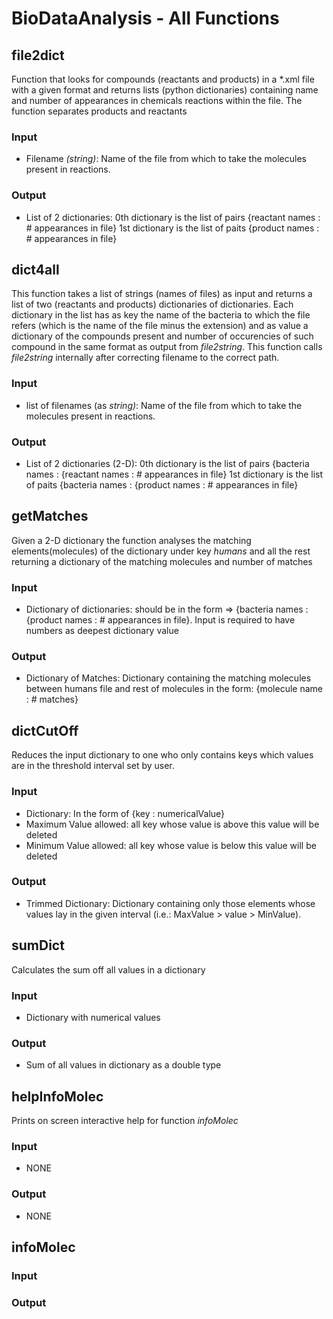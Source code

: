 # BioDataAnalysis - All Functions

## **file2dict**

Function that looks for compounds (reactants and products) in a \*.xml file with a given format and returns lists (python dictionaries) containing name and number of appearances in chemicals reactions within the file. The function separates products and reactants

### Input
- Filename _(string)_: Name of the file from which to take the molecules present in reactions.

### Output
- List of 2 dictionaries: 0th dictionary is the list of pairs {reactant names : # appearances in file}
													1st dictionary is the list of paits {product names  : # appearances in file}



## dict4all

This function takes a list of strings (names of files) as input and returns a list of two (reactants and products) dictionaries of dictionaries. Each dictionary in the list has as key the name of the bacteria to which the file refers (which is the name of the file minus the extension) and as value a dictionary of the compounds present and number of occurencies of such compound in the same format as output from _file2string_. This function calls _file2string_ internally after correcting filename to the correct path.

### Input
- list of filenames (as _string)_: Name of the file from which to take the molecules present in reactions.

### Output
- List of 2 dictionaries (2-D): 0th dictionary is the list of pairs {bacteria names : {reactant names : # appearances in file}
																1st dictionary is the list of paits {bacteria names : {product names  : # appearances in file}



## getMatches

Given a 2-D dictionary the function analyses the matching elements(molecules) of the dictionary under key _humans_ and all the rest returning a dictionary of the matching molecules and number of matches

### Input
- Dictionary of dictionaries: should be in the form =>  {bacteria names : {product names  : # appearances in file}. Input is required to have numbers as deepest dictionary value

### Output
- Dictionary of Matches: Dictionary containing the matching molecules between humans file and rest of molecules in the form: {molecule name : # matches}



## dictCutOff

Reduces the input dictionary to one who only contains keys which values are in the threshold interval set by user.

### Input
- Dictionary: In the form of {key : numericalValue}
- Maximum Value allowed: all key whose value is above this value will be deleted
- Minimum Value allowed: all key whose value is below this value will be deleted

### Output
- Trimmed Dictionary: Dictionary containing only those elements whose values lay in the given interval (i.e.: MaxValue > value > MinValue).



## sumDict

Calculates the sum off all values in a dictionary 


### Input

- Dictionary with numerical values

### Output

- Sum of all values in dictionary as a double type


## helpInfoMolec

Prints on screen interactive help for function _infoMolec_

### Input
- NONE

### Output
- NONE



## infoMolec


### Input

### Output

